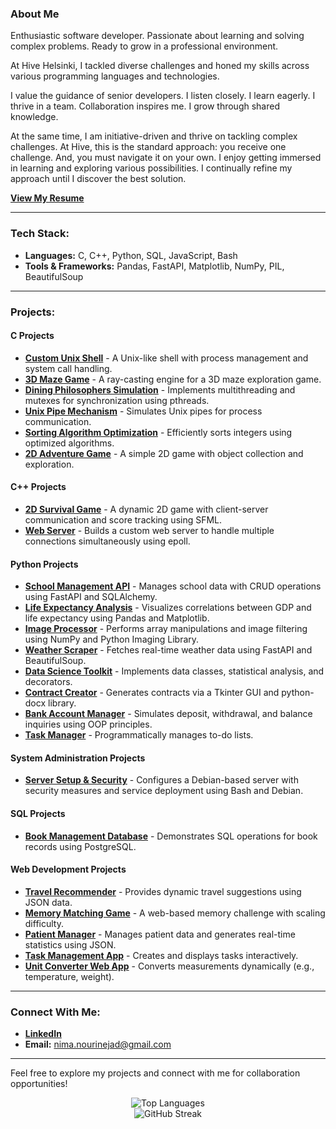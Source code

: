 

### About Me

Enthusiastic software developer. Passionate about learning and solving complex problems. Ready to grow in a professional environment.

At Hive Helsinki, I tackled diverse challenges and honed my skills across various programming languages and technologies.

I value the guidance of senior developers. I listen closely. I learn eagerly. I thrive in a team. Collaboration inspires me. I grow through shared knowledge.  

At the same time, I am initiative-driven and thrive on tackling complex challenges. At Hive, this is the standard approach: you receive one challenge.  And,  you must navigate it on your own. I enjoy getting immersed in learning and exploring various possibilities. I continually refine my approach until I discover the best solution.

[**View My Resume**](https://nima-nourinejad.github.io/resume/)


---

### Tech Stack:
- **Languages:** C, C++, Python, SQL, JavaScript, Bash  
- **Tools & Frameworks:** Pandas, FastAPI, Matplotlib, NumPy, PIL, BeautifulSoup  

---

### Projects:

#### **C Projects**  
- [**Custom Unix Shell**](https://github.com/nima-nourinejad/42-minishell) - A Unix-like shell with process management and system call handling.  
- [**3D Maze Game**](https://github.com/nima-nourinejad/42-cub3D) - A ray-casting engine for a 3D maze exploration game.  
- [**Dining Philosophers Simulation**](https://github.com/nima-nourinejad/philosophers) - Implements multithreading and mutexes for synchronization using pthreads.  
- [**Unix Pipe Mechanism**](https://github.com/nima-nourinejad/pipex) - Simulates Unix pipes for process communication.  
- [**Sorting Algorithm Optimization**](https://github.com/nima-nourinejad/push_swap) - Efficiently sorts integers using optimized algorithms.  
- [**2D Adventure Game**](https://github.com/nima-nourinejad/so_long) - A simple 2D game with object collection and exploration.  

#### **C++ Projects**  
- [**2D Survival Game**](https://github.com/nima-nourinejad/Survive) - A dynamic 2D game with client-server communication and score tracking using SFML.  
- [**Web Server**](https://github.com/nima-nourinejad/42-webserv.git) - Builds a custom web server to handle multiple connections simultaneously using epoll.  

#### **Python Projects**  
- [**School Management API**](https://github.com/nima-nourinejad/fastapi-sqlalchemy-school-management) - Manages school data with CRUD operations using FastAPI and SQLAlchemy.  
- [**Life Expectancy Analysis**](https://github.com/nima-nourinejad/Life-Expectancy-Analysis) - Visualizes correlations between GDP and life expectancy using Pandas and Matplotlib.  
- [**Image Processor**](https://github.com/nima-nourinejad/Image-Processor) - Performs array manipulations and image filtering using NumPy and Python Imaging Library.  
- [**Weather Scraper**](https://github.com/nima-nourinejad/Weather-Scraper-API) - Fetches real-time weather data using FastAPI and BeautifulSoup.  
- [**Data Science Toolkit**](https://github.com/nima-nourinejad/Data-Science-Toolkit) - Implements data classes, statistical analysis, and decorators.  
- [**Contract Creator**](https://github.com/nima-nourinejad/contract-making) - Generates contracts via a Tkinter GUI and python-docx library.  
- [**Bank Account Manager**](https://github.com/nima-nourinejad/PyBankAccount) - Simulates deposit, withdrawal, and balance inquiries using OOP principles.  
- [**Task Manager**](https://github.com/nima-nourinejad/PyTaskManager) - Programmatically manages to-do lists.

#### **System Administration Projects**  
- [**Server Setup & Security**](https://github.com/nima-nourinejad/Born2beRoot) - Configures a Debian-based server with security measures and service deployment using Bash and Debian.

#### **SQL Projects**  
- [**Book Management Database**](https://github.com/nima-nourinejad/SQL-Book-Management) - Demonstrates SQL operations for book records using PostgreSQL.  

#### **Web Development Projects**  
- [**Travel Recommender**](https://github.com/nima-nourinejad/Travel-Recommendation) - Provides dynamic travel suggestions using JSON data.  
- [**Memory Matching Game**](https://github.com/nima-nourinejad/memory-match-game) - A web-based memory challenge with scaling difficulty.  
- [**Patient Manager**](https://github.com/nima-nourinejad/heath_census.) - Manages patient data and generates real-time statistics using JSON.  
- [**Task Management App**](https://github.com/nima-nourinejad/Task-Manager) - Creates and displays tasks interactively.  
- [**Unit Converter Web App**](https://github.com/nima-nourinejad/unit-conversions) - Converts measurements dynamically (e.g., temperature, weight).  

---

### Connect With Me:
- **[LinkedIn](https://linkedin.com/in/nima-nourinejad/)**  
- **Email:** [nima.nourinejad@gmail.com](mailto:nima.nourinejad@gmail.com)  

---

Feel free to explore my projects and connect with me for collaboration opportunities!


<!-- GitHub Stats -->
<p align="center">
  <img src="https://github-readme-stats.vercel.app/api/top-langs/?username=nima-nourinejad&theme=light&hide_border=true&include_all_commits=false&count_private=false&layout=compact" alt="Top Languages" />
  <br/>
  <img src="https://github-readme-streak-stats.herokuapp.com/?user=nima-nourinejad&theme=default&hide_border=true" alt="GitHub Streak" />
</p>
